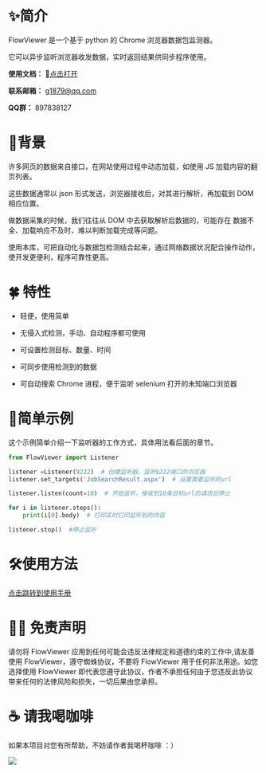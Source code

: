 # ✨️简介

FlowViewer 是一个基于 python 的 Chrome 浏览器数据包监测器。

它可以异步监听浏览器收发数据，实时返回结果供同步程序使用。

**使用文档：** 📒[点击打开](http://g1879.gitee.io/flowviewer)

**联系邮箱：**  g1879@qq.com

**QQ群：** 897838127

# 📕背景

许多网页的数据来自接口，在网站使用过程中动态加载，如使用 JS 加载内容的翻页列表。

这些数据通常以 json 形式发送，浏览器接收后，对其进行解析，再加载到 DOM 相应位置。

做数据采集的时候，我们往往从 DOM 中去获取解析后数据的，可能存在 数据不全、加载响应不及时、难以判断加载完成等问题。

使用本库，可把自动化与数据包检测结合起来，通过网络数据状况配合操作动作，使开发更便利，程序可靠性更高。

# 🍀 特性

- 轻便，使用简单

- 无侵入式检测，手动、自动程序都可使用

- 可设置检测目标、数量、时间

- 可同步使用检测到的数据

- 可自动搜索 Chrome 进程，便于监听 selenium 打开的未知端口浏览器

# 🎇简单示例

这个示例简单介绍一下监听器的工作方式，具体用法看后面的章节。

```python
from FlowViewer import Listener

listener =Listener(9222)  # 创建监听器，监听9222端口的浏览器
listener.set_targets('JobSearchResult.aspx')  # 设置需要监听的url

listener.listen(count=10)  # 开始监听，接收到10条目标url的请求后停止

for i in listener.steps():
    print(i[0].body)  # 打印实时打印监听到的内容

listener.stop()  #停止监听
```

# 🛠使用方法

[点击跳转到使用手册](http://g1879.gitee.io/flowviewer)

# 🖐🏻 免责声明

请勿将 FlowViewer 应用到任何可能会违反法律规定和道德约束的工作中,请友善使用 FlowViewer，遵守蜘蛛协议，不要将 FlowViewer 用于任何非法用途。如您选择使用 FlowViewer 即代表您遵守此协议，作者不承担任何由于您违反此协议带来任何的法律风险和损失，一切后果由您承担。

# ☕ 请我喝咖啡

如果本项目对您有所帮助，不妨请作者我喝杯咖啡 ：）

![](https://gitee.com/g1879/DrissionPage-demos/raw/master/pics/code.jpg)
